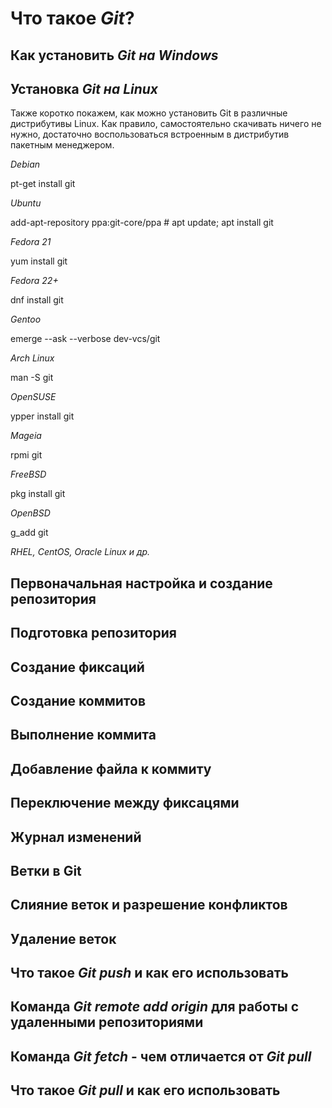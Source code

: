 # Что такое *Git*?

## Как установить *Git на Windows*

## Установка *Git на Linux*

Также коротко покажем, как можно установить Git в различные дистрибутивы Linux. Как правило, самостоятельно скачивать ничего не нужно, достаточно воспользоваться встроенным в дистрибутив пакетным менеджером.

*Debian*

pt-get install git

*Ubuntu*

add-apt-repository ppa:git-core/ppa # apt update; apt install git

*Fedora 21*

yum install git

*Fedora 22+*

dnf install git

*Gentoo*

emerge --ask --verbose dev-vcs/git

*Arch Linux*

man -S git

*OpenSUSE*

ypper install git

*Mageia*

rpmi git

*FreeBSD*

pkg install git

*OpenBSD*

g_add git

*RHEL, CentOS, Oracle Linux и др.*

## Первоначальная настройка и создание репозитория

## Подготовка репозитория

## Создание фиксаций

## Создание коммитов

## Выполнение коммита

## Добавление файла к коммиту

## Переключение между фиксацями

## Журнал изменений

## Ветки в Git

## Слияние веток и разрешение конфликтов

## Удаление веток

## Что такое *Git push* и как его использовать

## Команда *Git remote add origin* для работы с удаленными репозиториями

## Команда *Git fetch* - чем отличается от *Git pull*

## Что такое *Git pull* и как его использовать